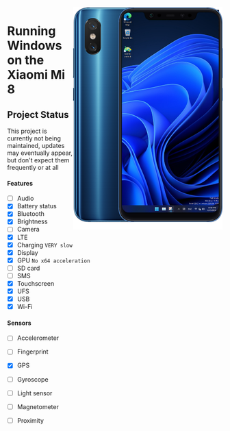 <img align="right" src="https://github.com/n00b69/woa-dipper/blob/main/dipper.png" width="350" alt="Windows 11 running on dipper">

# Running Windows on the Xiaomi Mi 8

## Project Status
This project is currently not being maintained, updates may eventually appear, but don't expect them frequently or at all

#### Features
- [ ] Audio 
- [X] Battery status
- [x] Bluetooth
- [x] Brightness 
- [ ] Camera
- [x] LTE
- [x] Charging ```VERY slow```
- [x] Display
- [x] GPU  ```No x64 acceleration```
- [ ] SD card
- [ ] SMS
- [x] Touchscreen 
- [x] UFS
- [x] USB
- [x] Wi-Fi

#### Sensors
- [ ] Accelerometer
- [ ] Fingerprint
- [x] GPS
- [ ] Gyroscope
- [ ] Light sensor
- [ ] Magnetometer
- [ ] Proximity





















